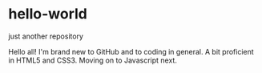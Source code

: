 # hello-world
just another repository

Hello all! I'm brand new to GitHub and to coding in general. A bit proficient in HTML5 and CSS3.  Moving on to Javascript next.

